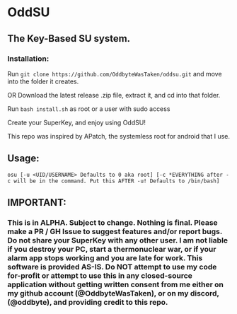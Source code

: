 # OddSU
## The Key-Based SU system.
### Installation:
Run `git clone https://github.com/OddbyteWasTaken/oddsu.git` and move into the folder it creates.

OR Download the latest release .zip file, extract it, and cd into that folder.

Run `bash install.sh` as root or a user with sudo access

Create your SuperKey, and enjoy using OddSU!


This repo was inspired by APatch, the systemless root for android that I use.


## Usage:
```
osu [-u <UID/USERNAME> Defaults to 0 aka root] [-c *EVERYTHING after -c will be in the command. Put this AFTER -u! Defaults to /bin/bash]
```

## IMPORTANT:
### This is in ALPHA. Subject to change. Nothing is final. Please make a PR / GH Issue to suggest features and/or report bugs. Do not share your SuperKey with any other user. I am not liable if you destroy your PC, start a thermonuclear war, or if your alarm app stops working and you are late for work. This software is provided AS-IS. Do NOT attempt to use my code for-profit or attempt to use this in any closed-source application without getting written consent from me either on my github account (@OddbyteWasTaken), or on my discord, (@oddbyte), and providing credit to this repo.